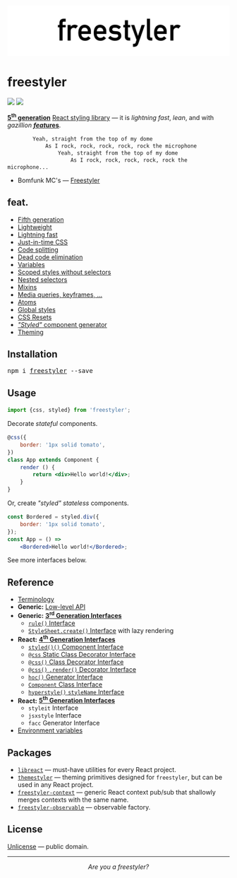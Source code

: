 ![libreact logo](./docs/assets/freestyler.png)

# freestyler

[![][npm-badge]][npm-url] [![][travis-badge]][travis-url]

[**5<sup>th</sup> generation**](#fifth-generation) [React styling library][npm-url] &mdash;
it is *lightning fast*, *lean*, and with *gazillion* [__*feat*ures__](#feat).

```
        Yeah, straight from the top of my dome
            As I rock, rock, rock, rock, rock the microphone
                Yeah, straight from the top of my dome
                    As I rock, rock, rock, rock, rock the microphone...
```

- Bomfunk MC's &mdash; [Freestyler](https://www.youtube.com/watch?v=ymNFyxvIdaM)


## feat.

- [Fifth generation](./docs/en/feat/fifth-generation.md)
- [Lightweight](./docs/en/feat/lightweight.md)
- [Lightning fast](./docs/en/feat/fast.md)
- [Just-in-time CSS](./docs/en/feat/jit-css.md)
- [Code splitting](./docs/en/feat/code-splitting.md)
- [Dead code elimination](./docs/en/feat/dead-code-elimination.md)
- [Variables](./docs/en/feat/variables.md)
- [Scoped styles without selectors](./docs/en/feat/scoped.md)
- [Nested selectors](./docs/en/feat/nesting.md)
- [Mixins](./docs/en/feat/mixins.md)
- [Media queries, keyframes, ...](./docs/en/feat/media.md)
- [Atoms](./docs/en/feat/atoms.md)
- [Global styles](./docs/en/feat/global.md)
- [CSS Resets](./docs/en/feat/resets.md)
- [*"Styled"* component generator](./docs/en/feat/styled-components.md)
- [Theming](./docs/en/feat/theming.md)


## Installation

<pre>
npm i <a href="https://www.npmjs.com/package/freestyler">freestyler</a> --save
</pre>


## Usage

```js
import {css, styled} from 'freestyler';
```

Decorate *stateful* components.

```jsx
@css({
    border: '1px solid tomato',
})
class App extends Component {
    render () {
        return <div>Hello world!</div>;
    }
}
```

Or, create *"styled" stateless* components.

```jsx
const Bordered = styled.div({
    border: '1px solid tomato',
});
const App = () =>
    <Bordered>Hello world!</Bordered>;
```

See more interfaces below.


## Reference

- [Terminology](./docs/en/terminology.md)
- __Generic:__ [Low-level API](./docs/en/low-level-api.md)
- __Generic:__ [__3<sup>rd</sup> Generation Interfaces__](./docs/en/3rd-gen.md)
    - [`rule()` Interface](./docs/en/rule.md)
    - [`StyleSheet.create()` Interface](./docs/en/StyleSheet.md) with lazy rendering
- __React:__ [__4<sup>th</sup> Generation Interfaces__](./docs/en/4th-gen.md)
    - [`styled()()` Component Interface](./docs/en/styled.md)
    - [`@css` Static Class Decorator Interface](./docs/en/css-static-class-decorator.md)
    - [`@css()` Class Decorator Interface](./docs/en/css-class-decorator.md)
    - [`@css()` `.render()` Decorator Interface](./docs/en/css-render-decorator.md)
    - [`hoc()` Generator Interface](./docs/en/hoc-generator.md)
    - [`Component` Class Interface](./docs/en/component-class.md)
    - [`hyperstyle()` `styleName` Interface](./docs/en/hyperstyle.md)
- __React:__ [__5<sup>th</sup> Generation Interfaces__](./docs/en/5th-gen.md)
    - `styleit` Interface
    - `jsxstyle` Interface
    - `facc` Generator Interface
- [Environment variables](./docs/en/env-vars.md)


## Packages

  - [`libreact`](https://github.com/MailOnline/libreact) &mdash; must-have utilities for every React project.
  - [`themestyler`](https://www.npmjs.com/package/themestyler) &mdash; theming primitives designed for `freestyler`, but can be used in any React project.
  - [`freestyler-context`](https://www.npmjs.com/package/freestyler-context) &mdash; generic React context pub/sub that shallowly merges contexts with the same name.
  - [`freestyler-observable`](https://www.npmjs.com/package/freestyler-observable) &mdash; observable factory.


## License

[Unlicense](./LICENSE) &mdash; public domain.


-------

<div style="text-align:center"><center><i>Are you a freestyler?</i></center></div>


[npm-url]: https://www.npmjs.com/package/freestyler
[npm-badge]: https://img.shields.io/npm/v/freestyler.svg
[travis-url]: https://travis-ci.org/streamich/freestyler
[travis-badge]: https://travis-ci.org/streamich/freestyler.svg?branch=master
